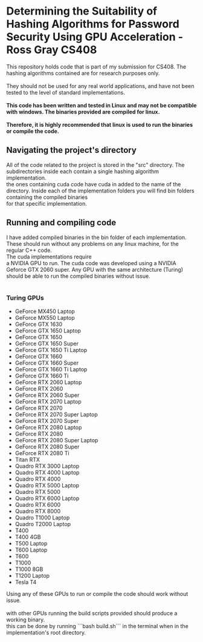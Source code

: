 # Determining the Suitability of Hashing Algorithms for Password Security Using GPU Acceleration - Ross Gray CS408 

<p>This repository holds code that is part of my submission for CS408. The hashing algorithms contained are for research purposes only.  <br><br>
They should not be used for any real world applications, and have not been tested to the level of standard implementations.  <br><br>
<b>This code has been written and tested in Linux and may not be compatible with windows. The binaries provided are compiled for linux.  <br><br>
Therefore, it is highly recommended that linux is used to run the binaries or compile the code.</b>

<h2> Navigating the project's directory </h2>
<p> All of the code related to the project is stored in the "src" directory. The subdirectories inside each contain a single hashing algorithm implementation.  <br>
the ones containing cuda code have cuda in added to the name of the directory. Inside each of the implementation folders you will find bin folders containing the compiled binaries  <br>
for that specific implementation. </p>

<h2> Running and compiling code </h2>
<p> I have added compiled binaries in the bin folder of each implementation. These should run without any problems on any linux machine, for the regular C++ code.  <br> The cuda implementations require  <br>
a NVIDIA GPU to run. The cuda code was developed using a NVIDIA Geforce GTX 2060 super. Any GPU with the same architecture (Turing) should be able to run the compiled binaries without issue.  <br><br>

<h3> Turing GPUs </h3>
<ul>
    <li>GeForce MX450 Laptop</li>
    <li>GeForce MX550 Laptop</li>
    <li>GeForce GTX 1630</li>
    <li>GeForce GTX 1650 Laptop</li>
    <li>GeForce GTX 1650</li>
    <li>GeForce GTX 1650 Super</li>
    <li>GeForce GTX 1650 Ti Laptop</li>
    <li>GeForce GTX 1660</li>
    <li>GeForce GTX 1660 Super</li>
    <li>GeForce GTX 1660 Ti Laptop</li>
    <li>GeForce GTX 1660 Ti</li>
    <li>GeForce RTX 2060 Laptop</li>
    <li>GeForce RTX 2060</li>
    <li>GeForce RTX 2060 Super</li>
    <li>GeForce RTX 2070 Laptop</li>
    <li>GeForce RTX 2070</li>
    <li>GeForce RTX 2070 Super Laptop</li>
    <li>GeForce RTX 2070 Super</li>
    <li>GeForce RTX 2080 Laptop</li>
    <li>GeForce RTX 2080</li>
    <li>GeForce RTX 2080 Super Laptop</li>
    <li>GeForce RTX 2080 Super</li>
    <li>GeForce RTX 2080 Ti</li>
    <li>Titan RTX</li>
    <li>Quadro RTX 3000 Laptop</li>
    <li>Quadro RTX 4000 Laptop</li>
    <li>Quadro RTX 4000</li>
    <li>Quadro RTX 5000 Laptop</li>
    <li>Quadro RTX 5000</li>
    <li>Quadro RTX 6000 Laptop</li>
    <li>Quadro RTX 6000</li>
    <li>Quadro RTX 8000</li>
    <li>Quadro T1000 Laptop</li>
    <li>Quadro T2000 Laptop</li>
    <li>T400</li>
    <li>T400 4GB</li>
    <li>T500 Laptop</li>
    <li>T600 Laptop</li>
    <li>T600</li>
    <li>T1000</li>
    <li>T1000 8GB</li>
    <li>T1200 Laptop</li>
    <li>Tesla T4</li>
</ul>

<p> Using any of these GPUs to run or compile the code should work without issue.  <br><br>
with other GPUs running the build scripts provided should produce a working binary.  <br>
this can be done by running ```bash build.sh``` in the terminal when in the implementation's root directory.</p>


